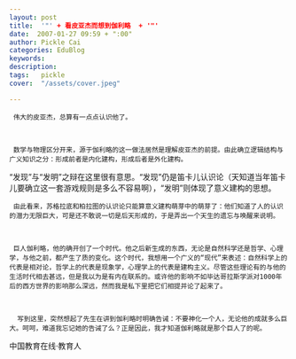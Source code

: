 ```yaml
---
layout: post  
title:  '"' + 看皮亚杰而想到伽利略  + '"'
date:  2007-01-27 09:59 + ":00" 
author: Pickle Cai  
categories: EduBlog  
keywords: 
description:   
tags:	pickle   
cover:  "/assets/cover.jpeg"  

---  
```

    
     伟大的皮亚杰，总算有一点点认识他了。



     数学与物理区分开来，源于伽利略的这一做法居然是理解皮亚杰的前提。由此确立逻辑结构与广义知识之分：形成前者是内化建构，形成后者是外化建构。



   “发现”与“发明”之辩在这里很有意思。“发现”仍是笛卡儿认识论（天知道当年笛卡儿要确立这一套游戏规则是多么不容易啊），“发明”则体现了意义建构的思想。



     由此看来，苏格拉底和柏拉图的认识论只能算意义建构萌芽中的萌芽了：他们知道了人的认识的潜力无限巨大，可是还不敢说一切是后天形成的，于是弄出一个天生的遗忘与唤醒来说明。



     巨人伽利略，他的确开创了一个时代。他之后新生成的东西，无论是自然科学还是哲学、心理学，与他之前，都产生了质的变化。这个时代，我想用一个广义的“现代”来表述：自然科学上的代表是相对论，哲学上的代表是现象学，心理学上的代表是建构主义。尽管这些理论有的与他的生活时代相去甚远，但是我以为是有内在联系的。或许他的影响不如毕达哥拉斯学派对1000年后的西方世界的影响那么深远，然而我是私下里把它们相提并论了起来了。



      写到这里，突然想起了先生在讲到伽利略时明确告诫：不要神化一个人，无论他的成就多么巨大。呵呵，难道我忘记她的告诫了么？正是因此，我才知道伽利略就是那个巨人了的呢。



		    
 中国教育在线·教育人

